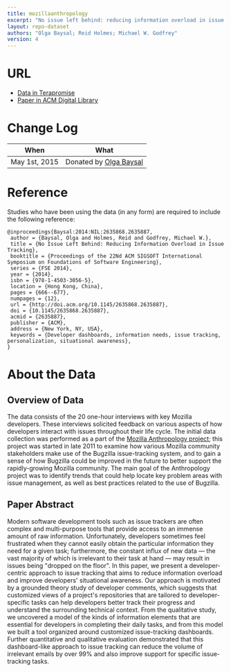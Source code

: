 ```yaml
---
title: mozillaanthropology
excerpt: "No issue left behind: reducing information overload in issue tracking"
layout: repo-dataset
authors: "Olga Baysal; Reid Holmes; Michael W. Godfrey"
version: 4
---
```


# URL

* [Data in Terapromise](https://terapromise.csc.ncsu.edu/!/#repo/view/head/other/mozillaanthropology)
* [Paper in ACM Digital Library](http://dl.acm.org/citation.cfm?doid=2635868.2635887)

# Change Log

When | What
---- | ----
May 1st, 2015 | Donated by [Olga Baysal](/repo/people/data-donors/promise4.html)

# Reference

Studies who have been using the data (in any form) are required to include the following reference:

```
@inproceedings{Baysal:2014:NIL:2635868.2635887,
 author = {Baysal, Olga and Holmes, Reid and Godfrey, Michael W.},
 title = {No Issue Left Behind: Reducing Information Overload in Issue Tracking},
 booktitle = {Proceedings of the 22Nd ACM SIGSOFT International Symposium on Foundations of Software Engineering},
 series = {FSE 2014},
 year = {2014},
 isbn = {978-1-4503-3056-5},
 location = {Hong Kong, China},
 pages = {666--677},
 numpages = {12},
 url = {http://doi.acm.org/10.1145/2635868.2635887},
 doi = {10.1145/2635868.2635887},
 acmid = {2635887},
 publisher = {ACM},
 address = {New York, NY, USA},
 keywords = {Developer dashboards, information needs, issue tracking, personalization, situational awareness},
}
```

# About the Data

## Overview of Data

The data consists of the 20 one-hour interviews with key Mozilla developers. These interviews solicited feedback on various aspects of how developers interact with issues throughout their life cycle. The initial data collection was performed as a part of the [Mozilla Anthropology project](https://wiki.mozilla.org/Bugzilla_Anthropology); this project was started in late 2011 to examine how various Mozilla community stakeholders make use of the Bugzilla issue-tracking system, and to gain a sense of how Bugzilla could be improved in the future to better support the rapidly-growing Mozilla community. The main goal of the Anthropology project was to identify trends that could help locate key problem areas with issue management, as well as best practices related to the use of Bugzilla.

## Paper Abstract

Modern software development tools such as issue trackers are often complex and multi-purpose tools that provide access to an immense amount of raw information. Unfortunately, developers sometimes feel frustrated when they cannot easily obtain the particular information they need for a given task; furthermore, the constant influx of new data — the vast majority of which is irrelevant to their task at hand — may result in issues being "dropped on the floor". In this paper, we present a developer-centric approach to issue tracking that aims to reduce information overload and improve developers' situational awareness. Our approach is motivated by a grounded theory study of developer comments, which suggests that customized views of a project's repositories that are tailored to developer-specific tasks can help developers better track their progress and understand the surrounding technical context. From the qualitative study, we uncovered a model of the kinds of information elements that are essential for developers in completing their daily tasks, and from this model we built a tool organized around customized issue-tracking dashboards. Further quantitative and qualitative evaluation demonstrated that this dashboard-like approach to issue tracking can reduce the volume of irrelevant emails by over 99% and also improve support for specific issue-tracking tasks.
